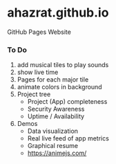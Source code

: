 # ahazrat.github.io
GitHub Pages Website

### To Do
1. add musical tiles to play sounds
1. show live time
1. Pages for each major tile
1. animate colors in background
1. Project tree
    - Project (App) completeness
    - Security Awareness
    - Uptime / Availability
1. Demos
    - Data visualization
    - Real live feed of app metrics
    - Graphical resume
    - https://animejs.com/
